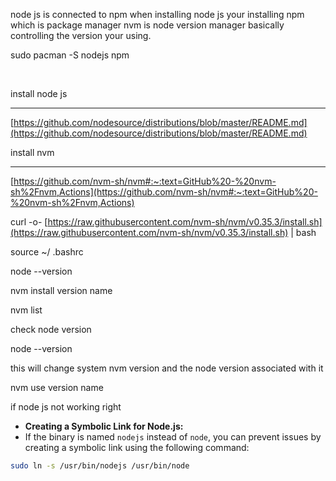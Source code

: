 node js is connected to npm when installing node js your installing npm which is package manager nvm is node version manager basically controlling the version your using.

  
sudo pacman -S nodejs npm  
  
 

install node js

---------------------

[https://github.com/nodesource/distributions/blob/master/README.md](https://github.com/nodesource/distributions/blob/master/README.md)

install nvm

---------------------

[https://github.com/nvm-sh/nvm#:~:text=GitHub%20-%20nvm-sh%2Fnvm,Actions](https://github.com/nvm-sh/nvm#:~:text=GitHub%20-%20nvm-sh%2Fnvm,Actions)

curl -o- [https://raw.githubusercontent.com/nvm-sh/nvm/v0.35.3/install.sh](https://raw.githubusercontent.com/nvm-sh/nvm/v0.35.3/install.sh) | bash

source ~/ .bashrc

node --version

nvm install version name

nvm list

check node version

node --version

this will change system nvm version and the node version associated with it

nvm use version name


if node js not working right


- **Creating a Symbolic Link for Node.js:**  
- If the binary is named `nodejs` instead of `node`, you can prevent issues by creating a symbolic link using the following command:  
```bash  
sudo ln -s /usr/bin/nodejs /usr/bin/node  
```